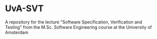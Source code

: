 # UvA-SVT
A repository for the lecture "Software Specification, Verification and Testing" from the M.Sc. Software Engineering course at the University of Amsterdam
